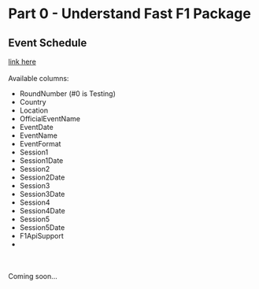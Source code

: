# Part 0 - Understand Fast F1 Package

## Event Schedule
<a href="https://theoehrly.github.io/Fast-F1/examples/basics.html#working-with-the-event-schedule">link here</a>
<br><br>
Available columns:
<ul>
	<li>RoundNumber (#0 is Testing)</li>
	<li>Country</li>
	<li>Location</li>
	<li>OfficialEventName</li>
	<li>EventDate</li>
	<li>EventName</li>
	<li>EventFormat</li>
	<li>Session1</li>
	<li>Session1Date</li>
	<li>Session2</li>
	<li>Session2Date</li>
	<li>Session3</li>
	<li>Session3Date</li>
	<li>Session4</li>
	<li>Session4Date</li>
	<li>Session5</li>
	<li>Session5Date</li>
	<li>F1ApiSupport<li>
</ul>
<br><br>
Coming soon...

